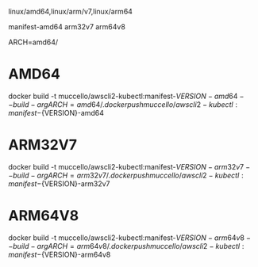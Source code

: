 linux/amd64,linux/arm/v7,linux/arm64 

manifest-amd64
arm32v7
arm64v8


ARCH=amd64/



# AMD64
docker build -t muccello/awscli2-kubectl:manifest-${VERSION}-amd64 --build-arg ARCH=amd64/ .
docker push muccello/awscli2-kubectl:manifest-${VERSION}-amd64

# ARM32V7
docker build -t muccello/awscli2-kubectl:manifest-${VERSION}-arm32v7 --build-arg ARCH=arm32v7/ .
docker push muccello/awscli2-kubectl:manifest-${VERSION}-arm32v7

# ARM64V8
docker build -t muccello/awscli2-kubectl:manifest-${VERSION}-arm64v8 --build-arg ARCH=arm64v8/ .
docker push muccello/awscli2-kubectl:manifest-${VERSION}-arm64v8